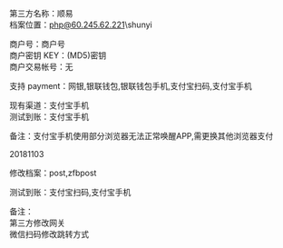 第三方名称：顺易  
档案位置：php@60.245.62.221\shunyi  

商户号：商户号  
商户密钥 KEY：(MD5)密钥  
商户交易帐号：无  

支持 payment：网银,银联钱包,银联钱包手机,支付宝扫码,支付宝手机  

现有渠道：支付宝手机  
测试到账：支付宝手机  

备注：支付宝手机使用部分浏览器无法正常唤醒APP,需更换其他浏览器支付  

20181103  

修改档案：post,zfbpost  

测试到账：支付宝扫码,支付宝手机  

备注：  
第三方修改网关  
微信扫码修改跳转方式  
